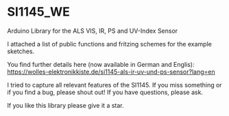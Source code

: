 # SI1145_WE
Arduino Library for the ALS VIS, IR, PS and UV-Index Sensor

I attached a list of public functions and fritzing schemes for the example sketches.

You find further details here (now available in German and Englis):
https://wolles-elektronikkiste.de/si1145-als-ir-uv-und-ps-sensor?lang=en

I tried to capture all relevant features of the SI1145. If you miss something or
if you find a bug, please shout out! If you have questions, please ask.

If you like this library please give it a star. 
